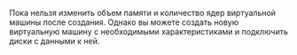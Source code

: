 Пока нельзя изменить объем памяти и количество ядер виртуальной машины после создания. Однако вы можете создать новую виртуальную машину с необходимыми характеристиками и подключить диски с данными к ней.